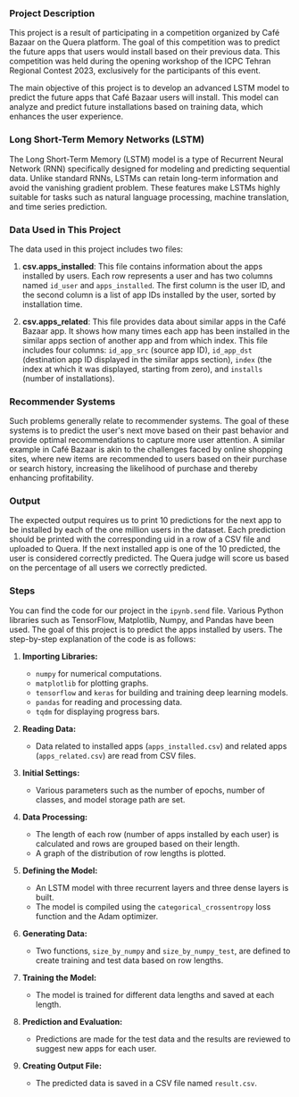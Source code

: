 ### Project Description

This project is a result of participating in a competition organized by Café Bazaar on the Quera platform. The goal of this competition was to predict the future apps that users would install based on their previous data. This competition was held during the opening workshop of the ICPC Tehran Regional Contest 2023, exclusively for the participants of this event.

The main objective of this project is to develop an advanced LSTM model to predict the future apps that Café Bazaar users will install. This model can analyze and predict future installations based on training data, which enhances the user experience.

### Long Short-Term Memory Networks (LSTM)

The Long Short-Term Memory (LSTM) model is a type of Recurrent Neural Network (RNN) specifically designed for modeling and predicting sequential data. Unlike standard RNNs, LSTMs can retain long-term information and avoid the vanishing gradient problem. These features make LSTMs highly suitable for tasks such as natural language processing, machine translation, and time series prediction.

### Data Used in This Project

The data used in this project includes two files:

1. **csv.apps_installed**: This file contains information about the apps installed by users. Each row represents a user and has two columns named `id_user` and `apps_installed`. The first column is the user ID, and the second column is a list of app IDs installed by the user, sorted by installation time.

2. **csv.apps_related**: This file provides data about similar apps in the Café Bazaar app. It shows how many times each app has been installed in the similar apps section of another app and from which index. This file includes four columns: `id_app_src` (source app ID), `id_app_dst` (destination app ID displayed in the similar apps section), `index` (the index at which it was displayed, starting from zero), and `installs` (number of installations).

### Recommender Systems

Such problems generally relate to recommender systems. The goal of these systems is to predict the user's next move based on their past behavior and provide optimal recommendations to capture more user attention. A similar example in Café Bazaar is akin to the challenges faced by online shopping sites, where new items are recommended to users based on their purchase or search history, increasing the likelihood of purchase and thereby enhancing profitability.

### Output

The expected output requires us to print 10 predictions for the next app to be installed by each of the one million users in the dataset. Each prediction should be printed with the corresponding uid in a row of a CSV file and uploaded to Quera. If the next installed app is one of the 10 predicted, the user is considered correctly predicted. The Quera judge will score us based on the percentage of all users we correctly predicted.

### Steps

You can find the code for our project in the `ipynb.send` file. Various Python libraries such as TensorFlow, Matplotlib, Numpy, and Pandas have been used. The goal of this project is to predict the apps installed by users. The step-by-step explanation of the code is as follows:

1. **Importing Libraries:**
   - `numpy` for numerical computations.
   - `matplotlib` for plotting graphs.
   - `tensorflow` and `keras` for building and training deep learning models.
   - `pandas` for reading and processing data.
   - `tqdm` for displaying progress bars.

2. **Reading Data:**
   - Data related to installed apps (`apps_installed.csv`) and related apps (`apps_related.csv`) are read from CSV files.

3. **Initial Settings:**
   - Various parameters such as the number of epochs, number of classes, and model storage path are set.

4. **Data Processing:**
   - The length of each row (number of apps installed by each user) is calculated and rows are grouped based on their length.
   - A graph of the distribution of row lengths is plotted.

5. **Defining the Model:**
   - An LSTM model with three recurrent layers and three dense layers is built.
   - The model is compiled using the `categorical_crossentropy` loss function and the Adam optimizer.

6. **Generating Data:**
   - Two functions, `size_by_numpy` and `size_by_numpy_test`, are defined to create training and test data based on row lengths.

7. **Training the Model:**
   - The model is trained for different data lengths and saved at each length.

8. **Prediction and Evaluation:**
   - Predictions are made for the test data and the results are reviewed to suggest new apps for each user.

9. **Creating Output File:**
   - The predicted data is saved in a CSV file named `result.csv`.
